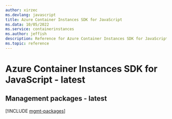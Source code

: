 ```yaml
---
author: xirzec
ms.devlang: javascript
title: Azure Container Instances SDK for JavaScript
ms.data: 10/05/2022
ms.service: containerinstances
ms.author: jeffish
description: Reference for Azure Container Instances SDK for JavaScript
ms.topic: reference
---
```

# Azure Container Instances SDK for JavaScript - latest

## Management packages - latest
[!INCLUDE [mgmt-packages](container-instances-mgmt-index.md)]